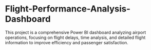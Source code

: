 # Flight-Performance-Analysis-Dashboard
This project is a comprehensive Power BI dashboard analyzing airport operations, focusing on flight delays, time analysis, and detailed flight information to improve efficiency and passenger satisfaction.
